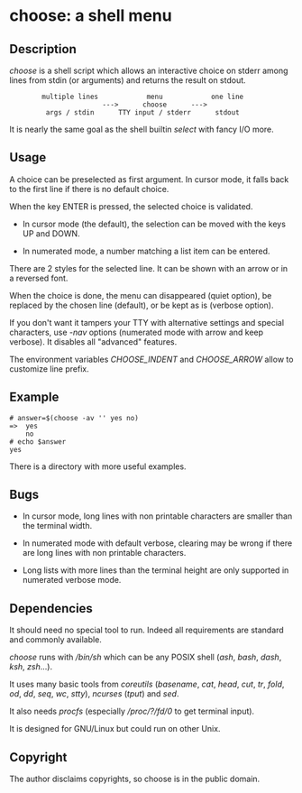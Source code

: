 choose: a shell menu
====================

Description
-----------

_choose_ is a shell script which allows an interactive choice on stderr among lines from stdin (or arguments) and returns the result on stdout.

            multiple lines            menu            one line
                           --->      choose      --->
             args / stdin      TTY input / stderr      stdout

It is nearly the same goal as the shell builtin _select_ with fancy I/O more.


Usage
-----

A choice can be preselected as first argument. In cursor mode, it falls back to the first line if there is no default choice.

When the key ENTER is pressed, the selected choice is validated.

* In cursor mode (the default), the selection can be moved with the keys UP and DOWN.

* In numerated mode, a number matching a list item can be entered.

There are 2 styles for the selected line. It can be shown with an arrow or in a reversed font.

When the choice is done, the menu can disappeared (quiet option), be replaced by the chosen line (default), or be kept as is (verbose option).

If you don't want it tampers your TTY with alternative settings and special characters, use _-nav_ options (numerated mode with arrow and keep verbose). It disables all "advanced" features.

The environment variables _CHOOSE_INDENT_ and _CHOOSE_ARROW_ allow to customize line prefix.


Example
-------

    # answer=$(choose -av '' yes no)
    =>  yes
        no
    # echo $answer
    yes

There is a directory with more useful examples.

Bugs
----

* In cursor mode, long lines with non printable characters are smaller than the terminal width.

* In numerated mode with default verbose, clearing may be wrong if there are long lines with non printable characters.

* Long lists with more lines than the terminal height are only supported in numerated verbose mode.


Dependencies
------------

It should need no special tool to run. Indeed all requirements are standard and commonly available.

_choose_ runs with _/bin/sh_ which can be any POSIX shell (_ash_, _bash_, _dash_, _ksh_, _zsh_...).

It uses many basic tools from _coreutils_ (_basename_, _cat_, _head_, _cut_, _tr_, _fold_, _od_, _dd_, _seq_, _wc_, _stty_), _ncurses_ (_tput_) and _sed_.

It also needs _procfs_ (especially _/proc/?/fd/0_ to get terminal input).

It is designed for GNU/Linux but could run on other Unix.

Copyright
---------

The author disclaims copyrights, so choose is in the public domain.
